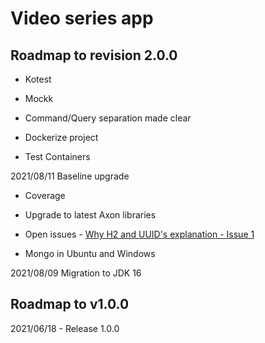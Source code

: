 # Video series app

## Roadmap to revision 2.0.0

- Kotest
- Mockk
- Command/Query separation made clear


- Dockerize project
- Test Containers

2021/08/11 Baseline upgrade
- Coverage
- Upgrade to latest Axon libraries
- Open issues - [Why H2 and UUID's explanation - Issue 1](https://gitlab.com/jesperancinha/video-series-app/-/issues/1)

- Mongo in Ubuntu and Windows

2021/08/09 Migration to JDK 16

##  Roadmap to v1.0.0

2021/06/18 - Release 1.0.0

